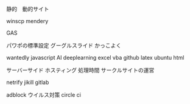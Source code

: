 静的　動的サイト

winscp 
mendery

GAS

パワポの標準設定
グーグルスライド
かっこよく

wantedly
javascript
AI deeplearning
excel vba 
github
latex ubuntu
html

サーバーサイド
ホスティング
処理時間
サークルサイトの運営

netrify
jikill
gitlab

adblock ウイルス対策
circle ci
